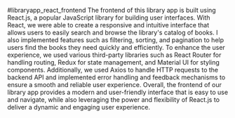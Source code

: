 #libraryapp_react_frontend
The frontend of this library app is built using React.js, a popular JavaScript library for building user interfaces. With React, we were able to create a responsive and intuitive interface that allows users to easily search and browse the library's catalog of books. I also implemented features such as filtering, sorting, and pagination to help users find the books they need quickly and efficiently. To enhance the user experience, we used various third-party libraries such as React Router for handling routing, Redux for state management, and Material UI for styling components. Additionally, we used Axios to handle HTTP requests to the backend API and implemented error handling and feedback mechanisms to ensure a smooth and reliable user experience. Overall, the frontend of our library app provides a modern and user-friendly interface that is easy to use and navigate, while also leveraging the power and flexibility of React.js to deliver a dynamic and engaging user experience.
